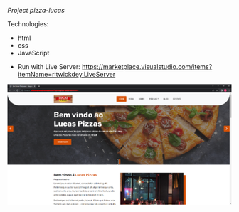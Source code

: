 *Project pizza-lucas*

Technologies:
- html
- css 
- JavaScript

* Run with Live Server: https://marketplace.visualstudio.com/items?itemName=ritwickdey.LiveServer

![alt text](https://github.com/lucaslimadevs/pizza-lucas/blob/main/images/img-site.png?raw=true)

